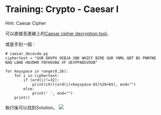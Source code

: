 Training: Crypto - Caesar I
===
Hint: Caesar Cipher

可以直接丟進線上的[Caesar cipher decryption tool](https://www.xarg.org/tools/caesar-cipher/)。

或是手刻一個：
```python=
# caesar_decocde.py
ciphertext = "GUR DHVPX OEBJA SBK WHZCF BIRE GUR YNML QBT BS PNRFNE NAQ LBHE HAVDHR FBYHGVBA VF UEVPPABSVOUB"

for keyspace in range(0,26):
	for i in ciphertext:
		if (ord(i)!=32):
			print(chr((ord(i)+keyspace-65)%26+65), end="")
		else:
			print(' ', end="")
	print()
```

執行後可以找到Solution。
![](https://i.imgur.com/LZI25GW.png)